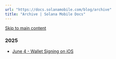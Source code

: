 ```yaml
---
url: "https://docs.solanamobile.com/blog/archive"
title: "Archive | Solana Mobile Docs"
---
```


[Skip to main content](https://docs.solanamobile.com/blog/archive#__docusaurus_skipToContent_fallback)

### 2025 [​](https://docs.solanamobile.com/blog/archive\#2025 "Direct link to 2025")

- [June 4 \- Wallet Signing on iOS](https://docs.solanamobile.com/blog/ios-wallet-signing)